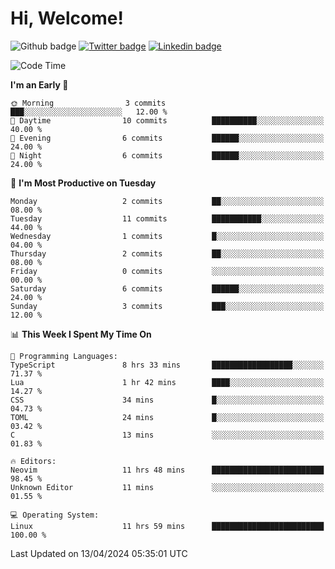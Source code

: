   # Hi, Welcome!
  ![Github badge](https://img.shields.io/github/followers/kraken-afk.svg?style=social&label=Follow&maxAge=2592000)
  [![Twitter badge](https://img.shields.io/badge/-Twitter-00acee?style=flat-square&logo=Twitter&logoColor=white)](https://twitter.com/trshppl)
  [![Linkedin badge](https://img.shields.io/badge/LinkedIn-0077B5?style=flat-square&logo=linkedin&logoColor=white)](https://www.linkedin.com/in/noveanrer)
<!--START_SECTION:waka-->
![Code Time](http://img.shields.io/badge/Code%20Time-137%20hrs%2041%20mins-blue)

**I'm an Early 🐤** 

```text
🌞 Morning                3 commits           ███░░░░░░░░░░░░░░░░░░░░░░   12.00 % 
🌆 Daytime                10 commits          ██████████░░░░░░░░░░░░░░░   40.00 % 
🌃 Evening                6 commits           ██████░░░░░░░░░░░░░░░░░░░   24.00 % 
🌙 Night                  6 commits           ██████░░░░░░░░░░░░░░░░░░░   24.00 % 
```
📅 **I'm Most Productive on Tuesday** 

```text
Monday                   2 commits           ██░░░░░░░░░░░░░░░░░░░░░░░   08.00 % 
Tuesday                  11 commits          ███████████░░░░░░░░░░░░░░   44.00 % 
Wednesday                1 commits           █░░░░░░░░░░░░░░░░░░░░░░░░   04.00 % 
Thursday                 2 commits           ██░░░░░░░░░░░░░░░░░░░░░░░   08.00 % 
Friday                   0 commits           ░░░░░░░░░░░░░░░░░░░░░░░░░   00.00 % 
Saturday                 6 commits           ██████░░░░░░░░░░░░░░░░░░░   24.00 % 
Sunday                   3 commits           ███░░░░░░░░░░░░░░░░░░░░░░   12.00 % 
```


📊 **This Week I Spent My Time On** 

```text
💬 Programming Languages: 
TypeScript               8 hrs 33 mins       ██████████████████░░░░░░░   71.37 % 
Lua                      1 hr 42 mins        ████░░░░░░░░░░░░░░░░░░░░░   14.27 % 
CSS                      34 mins             █░░░░░░░░░░░░░░░░░░░░░░░░   04.73 % 
TOML                     24 mins             █░░░░░░░░░░░░░░░░░░░░░░░░   03.42 % 
C                        13 mins             ░░░░░░░░░░░░░░░░░░░░░░░░░   01.83 % 

🔥 Editors: 
Neovim                   11 hrs 48 mins      █████████████████████████   98.45 % 
Unknown Editor           11 mins             ░░░░░░░░░░░░░░░░░░░░░░░░░   01.55 % 

💻 Operating System: 
Linux                    11 hrs 59 mins      █████████████████████████   100.00 % 
```


 Last Updated on 13/04/2024 05:35:01 UTC
<!--END_SECTION:waka-->